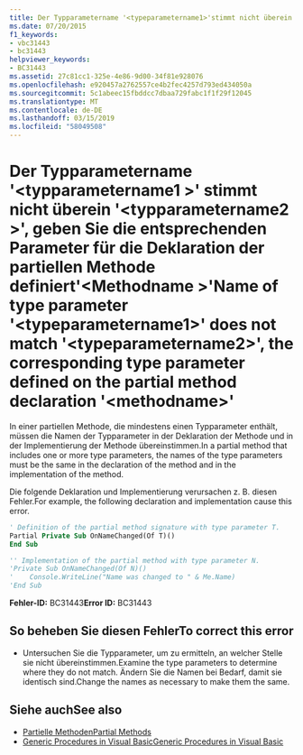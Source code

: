 ```yaml
---
title: Der Typparametername '<typeparametername1>'stimmt nicht überein'<typeparametername2>', geben Sie die entsprechenden Parameter für die Deklaration der partiellen Methode definiert'<methodname>'
ms.date: 07/20/2015
f1_keywords:
- vbc31443
- bc31443
helpviewer_keywords:
- BC31443
ms.assetid: 27c81cc1-325e-4e86-9d00-34f81e928076
ms.openlocfilehash: e920457a2762557ce4b2fec4257d793ed434050a
ms.sourcegitcommit: 5c1abeec15fbddcc7dbaa729fabc1f1f29f12045
ms.translationtype: MT
ms.contentlocale: de-DE
ms.lasthandoff: 03/15/2019
ms.locfileid: "58049508"
---
```

# <a name="name-of-type-parameter-typeparametername1-does-not-match-typeparametername2-the-corresponding-type-parameter-defined-on-the-partial-method-declaration-methodname"></a><span data-ttu-id="24a22-102">Der Typparametername '\<typparametername1 >' stimmt nicht überein '\<typparametername2 >', geben Sie die entsprechenden Parameter für die Deklaration der partiellen Methode definiert'\<Methodname >'</span><span class="sxs-lookup"><span data-stu-id="24a22-102">Name of type parameter '\<typeparametername1>' does not match '\<typeparametername2>', the corresponding type parameter defined on the partial method declaration '\<methodname>'</span></span>
<span data-ttu-id="24a22-103">In einer partiellen Methode, die mindestens einen Typparameter enthält, müssen die Namen der Typparameter in der Deklaration der Methode und in der Implementierung der Methode übereinstimmen.</span><span class="sxs-lookup"><span data-stu-id="24a22-103">In a partial method that includes one or more type parameters, the names of the type parameters must be the same in the declaration of the method and in the implementation of the method.</span></span>  
  
 <span data-ttu-id="24a22-104">Die folgende Deklaration und Implementierung verursachen z. B. diesen Fehler.</span><span class="sxs-lookup"><span data-stu-id="24a22-104">For example, the following declaration and implementation cause this error.</span></span>  
  
```vb  
' Definition of the partial method signature with type parameter T.  
Partial Private Sub OnNameChanged(Of T)()  
End Sub  
```  
  
```vb  
'' Implementation of the partial method with type parameter N.  
'Private Sub OnNameChanged(Of N)()  
'    Console.WriteLine("Name was changed to " & Me.Name)  
'End Sub  
```  
  
 <span data-ttu-id="24a22-105">**Fehler-ID:** BC31443</span><span class="sxs-lookup"><span data-stu-id="24a22-105">**Error ID:** BC31443</span></span>  
  
## <a name="to-correct-this-error"></a><span data-ttu-id="24a22-106">So beheben Sie diesen Fehler</span><span class="sxs-lookup"><span data-stu-id="24a22-106">To correct this error</span></span>  
  
-   <span data-ttu-id="24a22-107">Untersuchen Sie die Typparameter, um zu ermitteln, an welcher Stelle sie nicht übereinstimmen.</span><span class="sxs-lookup"><span data-stu-id="24a22-107">Examine the type parameters to determine where they do not match.</span></span> <span data-ttu-id="24a22-108">Ändern Sie die Namen bei Bedarf, damit sie identisch sind.</span><span class="sxs-lookup"><span data-stu-id="24a22-108">Change the names as necessary to make them the same.</span></span>  
  
## <a name="see-also"></a><span data-ttu-id="24a22-109">Siehe auch</span><span class="sxs-lookup"><span data-stu-id="24a22-109">See also</span></span>

- [<span data-ttu-id="24a22-110">Partielle Methoden</span><span class="sxs-lookup"><span data-stu-id="24a22-110">Partial Methods</span></span>](../../visual-basic/programming-guide/language-features/procedures/partial-methods.md)
- [<span data-ttu-id="24a22-111">Generic Procedures in Visual Basic</span><span class="sxs-lookup"><span data-stu-id="24a22-111">Generic Procedures in Visual Basic</span></span>](../../visual-basic/programming-guide/language-features/data-types/generic-procedures.md)
